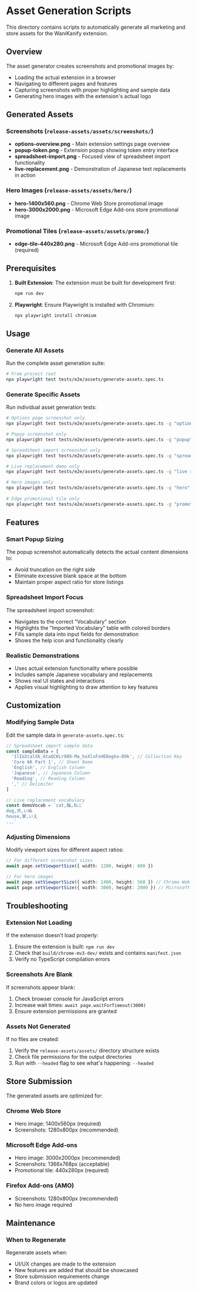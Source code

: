 # Asset Generation Scripts

This directory contains scripts to automatically generate all marketing and store assets for the WaniKanify extension.

## Overview

The asset generator creates screenshots and promotional images by:
- Loading the actual extension in a browser
- Navigating to different pages and features
- Capturing screenshots with proper highlighting and sample data
- Generating hero images with the extension's actual logo

## Generated Assets

### Screenshots (`release-assets/assets/screenshots/`)
- **options-overview.png** - Main extension settings page overview
- **popup-token.png** - Extension popup showing token entry interface
- **spreadsheet-import.png** - Focused view of spreadsheet import functionality
- **live-replacement.png** - Demonstration of Japanese text replacements in action

### Hero Images (`release-assets/assets/hero/`)
- **hero-1400x560.png** - Chrome Web Store promotional image
- **hero-3000x2000.png** - Microsoft Edge Add-ons store promotional image

### Promotional Tiles (`release-assets/assets/promo/`)
- **edge-tile-440x280.png** - Microsoft Edge Add-ons promotional tile (required)

## Prerequisites

1. **Built Extension**: The extension must be built for development first:
   ```bash
   npm run dev
   ```

2. **Playwright**: Ensure Playwright is installed with Chromium:
   ```bash
   npx playwright install chromium
   ```

## Usage

### Generate All Assets
Run the complete asset generation suite:
```bash
# From project root
npx playwright test tests/e2e/assets/generate-assets.spec.ts
```

### Generate Specific Assets
Run individual asset generation tests:
```bash
# Options page screenshot only
npx playwright test tests/e2e/assets/generate-assets.spec.ts -g "options overview"

# Popup screenshot only  
npx playwright test tests/e2e/assets/generate-assets.spec.ts -g "popup"

# Spreadsheet import screenshot only
npx playwright test tests/e2e/assets/generate-assets.spec.ts -g "spreadsheet import"

# Live replacement demo only
npx playwright test tests/e2e/assets/generate-assets.spec.ts -g "live replacement"

# Hero images only
npx playwright test tests/e2e/assets/generate-assets.spec.ts -g "hero"
 
# Edge promotional tile only
npx playwright test tests/e2e/assets/generate-assets.spec.ts -g "promotional tile"
```

## Features

### Smart Popup Sizing
The popup screenshot automatically detects the actual content dimensions to:
- Avoid truncation on the right side
- Eliminate excessive blank space at the bottom
- Maintain proper aspect ratio for store listings

### Spreadsheet Import Focus
The spreadsheet import screenshot:
- Navigates to the correct "Vocabulary" section
- Highlights the "Imported Vocabulary" table with colored borders
- Fills sample data into input fields for demonstration
- Shows the help icon and functionality clearly

### Realistic Demonstrations
- Uses actual extension functionality where possible
- Includes sample Japanese vocabulary and replacements
- Shows real UI states and interactions
- Applies visual highlighting to draw attention to key features

## Customization

### Modifying Sample Data
Edit the sample data in `generate-assets.spec.ts`:

```typescript
// Spreadsheet import sample data
const sampleData = [
  '1lIo2calXb_GtaQCKLr989-Ma_hxXlxFsHE0egko-D9k', // Collection Key
  'Core 6K Part 1', // Sheet Name  
  'English', // English Column
  'Japanese', // Japanese Column
  'Reading', // Reading Column
  ',' // Delimiter
]

// Live replacement vocabulary
const demoVocab = `cat,猫,ねこ
dog,犬,いぬ
house,家,いえ
...`
```

### Adjusting Dimensions
Modify viewport sizes for different aspect ratios:

```typescript
// For different screenshot sizes
await page.setViewportSize({ width: 1280, height: 800 })

// For hero images
await page.setViewportSize({ width: 1400, height: 560 }) // Chrome Web Store
await page.setViewportSize({ width: 3000, height: 2000 }) // Microsoft Edge
```

## Troubleshooting

### Extension Not Loading
If the extension doesn't load properly:
1. Ensure the extension is built: `npm run dev`
2. Check that `build/chrome-mv3-dev/` exists and contains `manifest.json`
3. Verify no TypeScript compilation errors

### Screenshots Are Blank
If screenshots appear blank:
1. Check browser console for JavaScript errors
2. Increase wait times: `await page.waitForTimeout(3000)`
3. Ensure extension permissions are granted

### Assets Not Generated
If no files are created:
1. Verify the `release-assets/assets/` directory structure exists
2. Check file permissions for the output directories
3. Run with `--headed` flag to see what's happening: `--headed`

## Store Submission

The generated assets are optimized for:

### Chrome Web Store
- Hero image: 1400x560px (required)
- Screenshots: 1280x800px (recommended)

### Microsoft Edge Add-ons
- Hero image: 3000x2000px (recommended)
- Screenshots: 1366x768px (acceptable)
- Promotional tile: 440x280px (required)

### Firefox Add-ons (AMO)
- Screenshots: 1280x800px (recommended)
- No hero image required

## Maintenance

### When to Regenerate
Regenerate assets when:
- UI/UX changes are made to the extension
- New features are added that should be showcased
- Store submission requirements change
- Brand colors or logos are updated